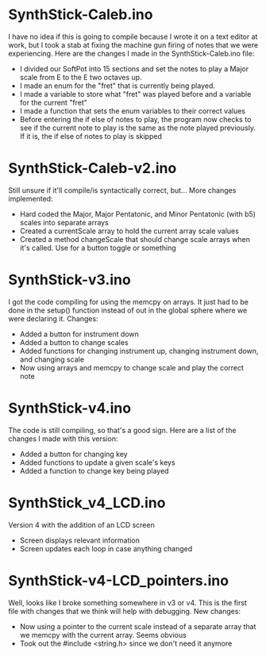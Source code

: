 # SynthStick-Caleb.ino
I have no idea if this is going to compile because I wrote it on a text editor at work, but I took a stab at fixing the machine gun firing of notes that we were experiencing. Here are the changes I made in the SynthStick-Caleb.ino file:

- I divided our SoftPot into 15 sections and set the notes to play a Major scale from E to the E two octaves up.
- I made an enum for the "fret" that is currently being played.
- I made a variable to store what "fret" was played before and a variable for the current "fret"
- I made a function that sets the enum variables to their correct values
- Before entering the if else of notes to play, the program now checks to see if the current note to play is the same as the note played previously. If it is, the if else of notes to play is skipped

# SynthStick-Caleb-v2.ino
Still unsure if it'll compile/is syntactically correct, but... More changes implemented:

- Hard coded the Major, Major Pentatonic, and Minor Pentatonic (with b5) scales into separate arrays
- Created a currentScale array to hold the current array scale values
- Created a method changeScale that should change scale arrays when it's called. Use for a button toggle or something

# SynthStick-v3.ino
I got the code compiling for using the memcpy on arrays. It just had to be done in the setup() function instead of out in the global sphere where we were declaring it. Changes:

- Added a button for instrument down
- Added a button to change scales
- Added functions for changing instrument up, changing instrument down, and changing scale
- Now using arrays and memcpy to change scale and play the correct note

# SynthStick-v4.ino
The code is still compiling, so that's a good sign. Here are a list of the changes I made with this version:

- Added a button for changing key
- Added functions to update a given scale's keys
- Added a function to change key being played

# SynthStick_v4_LCD.ino
Version 4 with the addition of an LCD screen

- Screen displays relevant information
- Screen updates each loop in case anything changed

# SynthStick-v4-LCD_pointers.ino
Well, looks like I broke something somewhere in v3 or v4. This is the first file with changes that we think will help with debugging. New changes:

- Now using a pointer to the current scale instead of a separate array that we memcpy with the current array. Seems obvious
- Took out the #include <string.h> since we don't need it anymore
